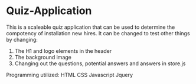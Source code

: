 # Quiz-Application

This is a scaleable quiz application that can be used to determine the compotency of installation new hires. 
It can be changed to test other things by changing:
1. The H1 and logo elements in the header
2. The background image
3. Changing out the questions, potential answers and answers in store.js 

Programming utilized: 
HTML
CSS
Javascript
Jquery
